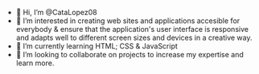- 👋 Hi, I’m @CataLopez08 
- 👀 I’m interested in creating web sites and applications accesible for everybody & ensure that the application's user interface is responsive and adapts well to different screen sizes and devices in a creative way. 
- 🌱 I’m currently learning HTML; CSS & JavaScript
- 💞️ I’m looking to collaborate on projects to increase my expertise and learn more.


<!---
CataLopez08/CataLopez08 is a ✨ special ✨ repository because its `README.md` (this file) appears on your GitHub profile.
You can click the Preview link to take a look at your changes.
--->
